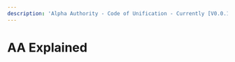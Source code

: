 ```yaml
---
description: 'Alpha Authority - Code of Unification - Currently [V0.0.12]'
---
```


# AA Explained

